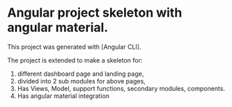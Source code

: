 # Angular project skeleton with angular material.

This project was generated with [Angular CLI].

The project is extended to make a skeleton for:

1. different dashboard page and landing page,
2. divided into 2 sub modules for above pages,
3. Has Views, Model, support functions, secondary modules, components.
4. Has angular material integration
